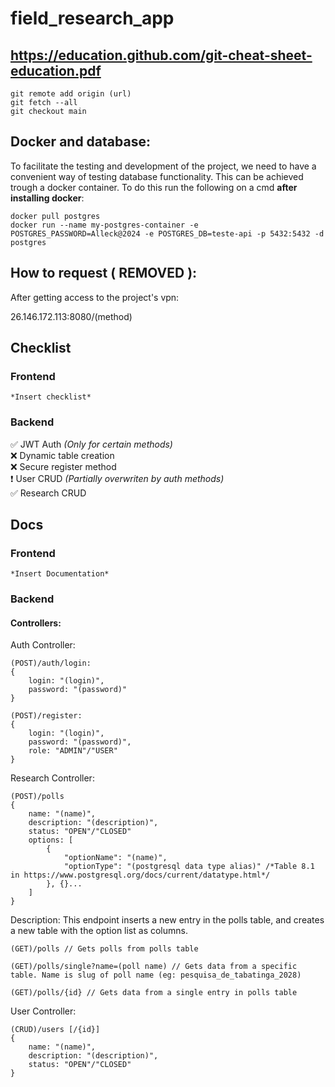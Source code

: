 # field_research_app

## https://education.github.com/git-cheat-sheet-education.pdf

    git remote add origin (url)
    git fetch --all
    git checkout main

## Docker and database:

To facilitate the testing and development of the project, we need to have a convenient way of testing database functionality. This can be achieved trough a docker container.
To do this run the following on a cmd **after installing docker**:

    docker pull postgres
    docker run --name my-postgres-container -e POSTGRES_PASSWORD=Alleck@2024 -e POSTGRES_DB=teste-api -p 5432:5432 -d postgres


## How to request ( REMOVED ):

After getting access to the project's vpn:

26.146.172.113:8080/(method)

## Checklist

### Frontend
    *Insert checklist*

### Backend

:white_check_mark: JWT Auth *(Only for certain methods)*  
:x: Dynamic table creation  
:x: Secure register method  
:heavy_exclamation_mark: User CRUD *(Partially overwriten by auth methods)*  
:white_check_mark: Research CRUD  


## Docs

### Frontend
    *Insert Documentation*

### Backend

#### Controllers:

Auth Controller:  
  
    (POST)/auth/login:  
    {
        login: "(login)",
        password: "(password)"
    }

    (POST)/register:
    {
        login: "(login)",
        password: "(password)",
        role: "ADMIN"/"USER"
    }

Research Controller:
  
    (POST)/polls
    {
        name: "(name)",
        description: "(description)",
        status: "OPEN"/"CLOSED"
        options: [
            {
                "optionName": "(name)",
                "optionType": "(postgresql data type alias)" /*Table 8.1 in https://www.postgresql.org/docs/current/datatype.html*/
            }, {}...
        ]
    }

Description: This endpoint inserts a new entry in the polls table, and creates a new table with the option list as columns.

    (GET)/polls // Gets polls from polls table

    (GET)/polls/single?name=(poll name) // Gets data from a specific table. Name is slug of poll name (eg: pesquisa_de_tabatinga_2028)

    (GET)/polls/{id} // Gets data from a single entry in polls table

User Controller:  

    (CRUD)/users [/{id}]
    {
        name: "(name)",
        description: "(description)",
        status: "OPEN"/"CLOSED"
    }

